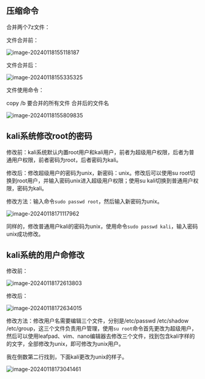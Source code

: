 ## 压缩命令

合并两个7z文件：

文件合并前：

![image-20240118155118187](https://githubwiki.oss-cn-shanghai.aliyuncs.com/img/typroa/image-20240118155118187.png)

文件合并后：

![image-20240118155335325](https://githubwiki.oss-cn-shanghai.aliyuncs.com/img/typroa/image-20240118155335325.png)

文件使用命令：

copy /b 要合并的所有文件 合并后的文件名

![image-20240118155809835](https://githubwiki.oss-cn-shanghai.aliyuncs.com/img/typroa/image-20240118155809835.png)

## kali系统修改root的密码

修改前：kali系统默认内置root用户和kali用户，前者为超级用户权限，后者为普通用户权限，前者密码为root，后者密码为kali。



修改后：修改超级用户的密码为unix，新密码：unix。修改后可以使用su root切换到root用户，并输入密码unix进入超级用户权限；使用su kali切换到普通用户权限，密码为kali。

修改方法：输入命令`sudo passwd root`，然后输入新密码为unix。

![image-20240118171117962](https://githubwiki.oss-cn-shanghai.aliyuncs.com/img/typroa/image-20240118171117962.png)

同样的，修改普通用户kali的密码为unix，使用命令`sudo passwd kali`，输入密码unix成功修改。

## kali系统的用户命修改

修改前：

![image-20240118172613803](https://githubwiki.oss-cn-shanghai.aliyuncs.com/img/typroa/image-20240118172613803.png)

修改后：

![image-20240118172634015](https://githubwiki.oss-cn-shanghai.aliyuncs.com/img/typroa/image-20240118172634015.png)

修改方法：修改用户名需要编辑三个文件，分别是/etc/passwd /etc/shadow /etc/group，这三个文件负责用户管理，使用`su root`命令首先更改为超级用户，然后可以使用leafpad、vim、nano编辑器去修改三个文件，找到包含kali字样的的文字，全部修改为unix，即可修改为unix用户。

我在倒数第二行找到，下面kali更改为unix的样子。

![image-20240118173041461](C:/Users/86150/AppData/Roaming/Typora/typora-user-images/image-20240118173041461.png)
